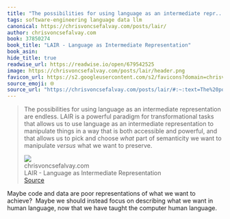 ```yaml
---
title: "The possibilities for using language as an intermediate repr..."
tags: software-engineering language data llm
canonical: https://chrisvoncsefalvay.com/posts/lair/
author: chrisvoncsefalvay.com
book: 37850274
book_title: "LAIR - Language as Intermediate Representation"
book_asin: 
hide_title: true
readwise_url: https://readwise.io/open/679542525
image: https://chrisvoncsefalvay.com/posts/lair/header.png
favicon_url: https://s2.googleusercontent.com/s2/favicons?domain=chrisvoncsefalvay.com
source_emoji: 🌐
source_url: "https://chrisvoncsefalvay.com/posts/lair/#:~:text=The%20possibilities%20for,want%20to%20preserve."
---
```


> The possibilities for using language as an intermediate representation are endless. LAIR is a powerful paradigm for transformational tasks that allows us to use language as an intermediate representation to manipulate things in a way that is both accessible and powerful, and that allows us to pick and choose *what* part of semanticity we want to manipulate *versus* what we want to preserve.
> <div class="quoteback-footer"><div class="quoteback-avatar"><img class="mini-favicon" src="https://s2.googleusercontent.com/s2/favicons?domain=chrisvoncsefalvay.com"></div><div class="quoteback-metadata"><div class="metadata-inner"><span style="display:none">FROM:</span><div aria-label="chrisvoncsefalvay.com" class="quoteback-author"> chrisvoncsefalvay.com</div><div aria-label="LAIR - Language as Intermediate Representation" class="quoteback-title"> LAIR - Language as Intermediate Representation</div></div></div><div class="quoteback-backlink"><a target="_blank" aria-label="go to the full text of this quotation" rel="noopener" href="https://chrisvoncsefalvay.com/posts/lair/#:~:text=The%20possibilities%20for,want%20to%20preserve." class="quoteback-arrow"> Source</a></div></div>

Maybe code and data are poor representations of what we want to achieve? 
Maybe we should instead focus on describing what we want in human language, now that we have taught the computer human language.